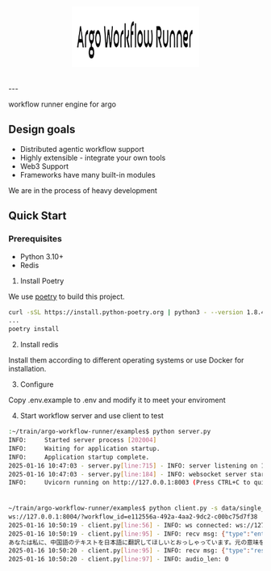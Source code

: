 <p align="center">
  <picture>
    <img alt="Argo Library" src="logo.png" width="252" height="120" style="max-width: 100%;">
  </picture>
  <br/>
  <br/>
</p>
---

workflow runner engine for argo

## Design goals

- Distributed agentic workflow support
- Highly extensible - integrate your own tools
- Web3 Support
- Frameworks have many built-in modules


We are in the process of heavy development

## Quick Start

### Prerequisites
- Python 3.10+
- Redis

1. Install Poetry

We use [poetry](https://python-poetry.org/docs/#installing-with-the-official-installer) to build this project.


```bash
curl -sSL https://install.python-poetry.org | python3 - --version 1.8.4
...
poetry install
```

2. Install redis 

Install them according to different operating systems or use Docker for installation.

3. Configure 

Copy .env.example to .env and modify it to meet your enviroment

4. Start workflow server and use client to test

```bash
:~/train/argo-workflow-runner/examples$ python server.py 
INFO:     Started server process [202004]
INFO:     Waiting for application startup.
INFO:     Application startup complete.
2025-01-16 10:47:03 - server.py[line:715] - INFO: server listening on 127.0.0.1:8004
2025-01-16 10:47:03 - server.py[line:184] - INFO: websocket server started
INFO:     Uvicorn running on http://127.0.0.1:8003 (Press CTRL+C to quit)


~/train/argo-workflow-runner/examples$ python client.py -s data/single_llm.json
ws://127.0.0.1:8004/?workflow_id=e112556a-492a-4aa2-9dc2-c00bc75d7f38
2025-01-16 10:50:19 - client.py[line:56] - INFO: ws connected: ws://127.0.0.1:8004/?workflow_id=e112556a-492a-4aa2-9dc2-c00bc75d7f38
2025-01-16 10:50:19 - client.py[line:95] - INFO: recv msg: {"type":"enter","node_id":"123","node_type":"llm"}
あなたは私に、中国語のテキストを日本語に翻訳してほしいとおっしゃっています。元の意味を保ち、不要な言葉を避けるようにします。
2025-01-16 10:50:20 - client.py[line:95] - INFO: recv msg: {"type":"result","node_id":"123","node_type":"llm","data":{"result":"あなたは私に、中国語のテキストを日本語に翻訳してほしいとおっしゃっています。元の意味を保ち、不要な言葉を避けるようにします。"}}
2025-01-16 10:50:20 - client.py[line:97] - INFO: audio_len: 0

```
